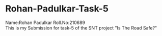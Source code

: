 # Rohan-Padulkar-Task-5

Name:Rohan Padulkar  Roll.No:210689  
This is my Submission for task-5 of the SNT project "Is The Road Safe?"
